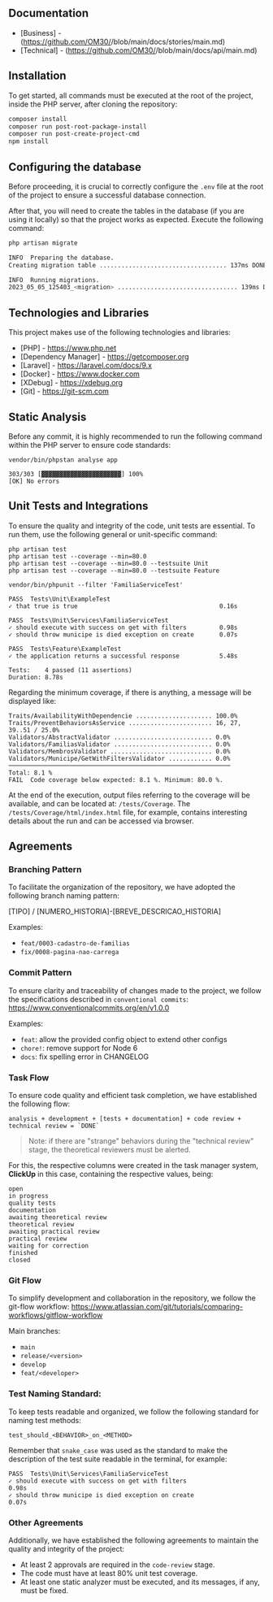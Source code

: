 ## Documentation
- [Business] - (https://github.com/OM30/<link>/blob/main/docs/stories/main.md)
- [Technical] - (https://github.com/OM30/<link>/blob/main/docs/api/main.md)

## Installation
To get started, all commands must be executed at the root of the project, inside the PHP server, after cloning the repository:

```bash
composer install
composer run post-root-package-install
composer run post-create-project-cmd
npm install
```

## Configuring the database
Before proceeding, it is crucial to correctly configure the `.env` file at the root of the project to ensure a successful database connection.

After that, you will need to create the tables in the database (if you are using it locally) so that the project works as expected. Execute the following command:

```bash
php artisan migrate
```

```bash
INFO  Preparing the database.  
Creating migration table ................................... 137ms DONE

INFO  Running migrations.  
2023_05_05_125403_<migration> ................................. 139ms DONE
```

## Technologies and Libraries
This project makes use of the following technologies and libraries:
- [PHP] - https://www.php.net
- [Dependency Manager] - https://getcomposer.org
- [Laravel] - https://laravel.com/docs/9.x
- [Docker] - https://www.docker.com
- [XDebug] - https://xdebug.org
- [Git] - https://git-scm.com

## Static Analysis
Before any commit, it is highly recommended to run the following command within the PHP server to ensure code standards:

```shell
vendor/bin/phpstan analyse app
```

```
303/303 [▓▓▓▓▓▓▓▓▓▓▓▓▓▓▓▓▓▓▓▓▓▓] 100%
[OK] No errors                                                          
```

## Unit Tests and Integrations
To ensure the quality and integrity of the code, unit tests are essential. To run them, use the following general or unit-specific command:

```
php artisan test
php artisan test --coverage --min=80.0
php artisan test --coverage --min=80.0 --testsuite Unit
php artisan test --coverage --min=80.0 --testsuite Feature

vendor/bin/phpunit --filter 'FamiliaServiceTest'
```

```
PASS  Tests\Unit\ExampleTest
✓ that true is true                                       0.16s  

PASS  Tests\Unit\Services\FamiliaServiceTest
✓ should execute with success on get with filters         0.98s  
✓ should throw municipe is died exception on create       0.07s  

PASS  Tests\Feature\ExampleTest
✓ the application returns a successful response           5.48s  

Tests:    4 passed (11 assertions)
Duration: 8.78s
```

Regarding the minimum coverage, if there is anything, a message will be displayed like:
```
Traits/AvailabilityWithDependencie ..................... 100.0%  
Traits/PreventBehaviorsAsService ....................... 16, 27, 39..51 / 25.0%  
Validators/AbstractValidator ........................... 0.0%  
Validators/FamiliasValidator ........................... 0.0%  
Validators/MembrosValidator ............................ 0.0%  
Validators/Municipe/GetWithFiltersValidator ............ 0.0%  
─────────────────────────────────────────────────────────────
Total: 8.1 %  
FAIL  Code coverage below expected: 8.1 %. Minimum: 80.0 %.
```

At the end of the execution, output files referring to the coverage will be available, and can be located at: `/tests/Coverage`.
The `/tests/Coverage/html/index.html` file, for example, contains interesting details about the run and can be accessed via browser.

## Agreements

### Branching Pattern
To facilitate the organization of the repository, we have adopted the following branch naming pattern:

[TIPO] / [NUMERO_HISTORIA]-[BREVE_DESCRICAO_HISTORIA]

Examples:
- `feat/0003-cadastro-de-familias`
- `fix/0008-pagina-nao-carrega`

### Commit Pattern
To ensure clarity and traceability of changes made to the project, we follow the specifications described in `conventional commits`:
https://www.conventionalcommits.org/en/v1.0.0

Examples:
- `feat`: allow the provided config object to extend other configs
- `chore!`: remove support for Node 6
- `docs`: fix spelling error in CHANGELOG

### Task Flow
To ensure code quality and efficient task completion, we have established the following flow:

```
analysis + development + [tests + documentation] + code review + technical review = `DONE`
```

> Note: if there are "strange" behaviors during the "technical review" stage, the theoretical reviewers must be alerted.

For this, the respective columns were created in the task manager system, **ClickUp** in this case, containing the respective values, being:

```
open
in progress
quality tests
documentation
awaiting theoretical review
theoretical review
awaiting practical review
practical review
waiting for correction
finished
closed
```

### Git Flow
To simplify development and collaboration in the repository, we follow the git-flow workflow:
https://www.atlassian.com/git/tutorials/comparing-workflows/gitflow-workflow

Main branches:
- `main`
- `release/<version>`
- `develop`
- `feat/<developer>`

### Test Naming Standard:
To keep tests readable and organized, we follow the following standard for naming test methods:

`test_should_<BEHAVIOR>_on_<METHOD>`

Remember that `snake_case` was used as the standard to make the description of the test suite readable in the terminal, for example:
```
PASS  Tests\Unit\Services\FamiliaServiceTest
✓ should execute with success on get with filters                  0.98s  
✓ should throw municipe is died exception on create                0.07s
```

### Other Agreements
Additionally, we have established the following agreements to maintain the quality and integrity of the project:
- At least 2 approvals are required in the `code-review` stage.
- The code must have at least 80% unit test coverage.
- At least one static analyzer must be executed, and its messages, if any, must be fixed.
